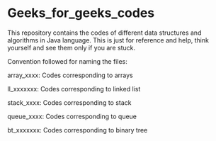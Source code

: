 # Geeks_for_geeks_codes
This repository contains the codes of different data structures and algorithms in Java language.
This is just for reference and help, think yourself and see them only if you are stuck. 

Convention followed for naming the files: 

array_xxxx: Codes corresponding to arrays

ll_xxxxxxx: Codes corresponding to linked list 

stack_xxxx: Codes corresponding to stack

queue_xxxx: Codes corresponding to queue

bt_xxxxxxx: Codes corresponding to binary tree

